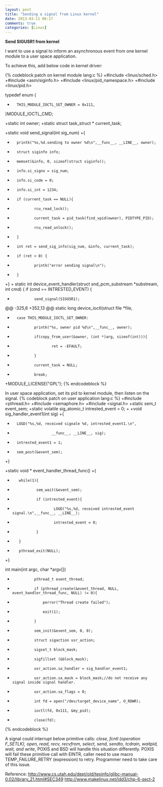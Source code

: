 ```yaml
---
layout: post
title: "Sending a signal from Linux kernel"
date: 2013-03-11 06:17
comments: true
categories: [Linux]
---
```

**Send SIGUSR1 from kernel**

I want to use a signal to inform an asynchronous event from one kernel module to a user space application.

To achieve this, add below code in kernel driver:

{% codeblock patch on kernel module lang:c %}
+#include <linux/sched.h>
+#include <asm/siginfo.h>
+#include <linux/pid_namespace.h>
+#include <linux/pid.h>

typedef enum
 {
+       THIS_MODULE_IOCTL_SET_OWNER = 0x111,
 }MODULE_IOCTL_CMD;


+static int owner;
+static struct task_struct * current_task;

+static void send_signal(int sig_num)
+{
+       printk("%s,%d.sending to owner %d\n",__func__, __LINE__, owner);
+       struct siginfo info;
+       memset(&info, 0, sizeof(struct siginfo));
+       info.si_signo = sig_num;
+       info.si_code = 0;
+       info.si_int = 1234;
+       if (current_task == NULL){
+               rcu_read_lock();
+               current_task = pid_task(find_vpid(owner), PIDTYPE_PID);
+               rcu_read_unlock();
+       }
+       int ret = send_sig_info(sig_num, &info, current_task);
+       if (ret < 0) {
+               printk("error sending signal\n");
+       }
+}
+
 static int device_event_handler(struct snd_pcm_substream *substream, int cmd)
 {
		if (cmd == INTRESTED_EVENT) {
+               send_signal(SIGUSR1);



@@ -325,6 +352,13 @@ static long device_ioctl(struct file *file,
+       case THIS_MODULE_IOCTL_SET_OWNER:
+               printk("%s, owner pid %d\n",__func__, owner);
+               if(copy_from_user(&owner, (int *)arg, sizeof(int))){
+                       ret = -EFAULT;
+               }
+               current_task = NULL;
+               break;

+MODULE_LICENSE("GPL");
{% endcodeblock %}

In user space application, set its pid to kernel module, then listen on the signal.
{% codeblock patch on user application lang:c %}
+#include <pthread.h>
+#include <semaphore.h>
+#include <signal.h>
+static sem_t event_sem;
+static volatile sig_atomic_t intrested_event = 0;
+
+void sig_handler_event1(int sig)
+{
+       LOGD("%s,%d, received signale %d, intrested_event1.\n",
+                       __func__, __LINE__, sig);
+       intrested_event1 = 1;
+       sem_post(&event_sem);
+}

+static void * event_handler_thread_func()
+{
+        while(1){
+                sem_wait(&event_sem);
+                if (intrested_event){
+                        LOGD("%s,%d, received intrested_event signal.\n",__func__, __LINE__);
+                        intrested_event = 0;
+                }
+        }
+        pthread_exit(NULL);
+}

int main(int argc, char *argv[])
+               pthread_t event_thread;
+               if (pthread_create(&event_thread, NULL, event_handler_thread_func, NULL) != 0){
+               	perror("Thread create failed");
+               	exit(1);
+               }
+               sem_init(&event_sem, 0, 0);

+               struct sigaction usr_action;
+               sigset_t block_mask;
+               sigfillset (&block_mask);
+               usr_action.sa_handler = sig_handler_event1;
+               usr_action.sa_mask = block_mask;//do not receive any signal inside signal handler.
+               usr_action.sa_flags = 0;
+               int fd = open("/dev/target_device_name", O_RDWR);
+               ioctl(fd, 0x111, &my_pid);
+               close(fd);
{% endcodeblock %}

A signal could interrupt below primitive calls:
*close, fcntl (operation F_SETLK), open, read, recv, recvfrom, select, send, sendto, tcdrain, waitpid, wait, and write*,
POXIS and BSD will handle this situation differently. POXIS will fail these primitive call with EINTR, caller need to use macro TEMP_FAILURE_RETRY (expression) to retry.
Programmer need to take care of this issue.

Reference:
http://www.cs.utah.edu/dept/old/texinfo/glibc-manual-0.02/library_21.html#SEC349
http://www.makelinux.net/ldd3/chp-6-sect-2
